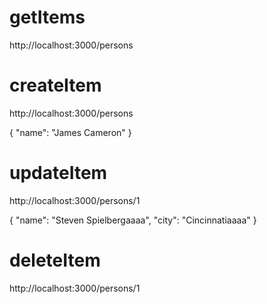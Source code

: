 # getItems

  http://localhost:3000/persons

# createItem

  http://localhost:3000/persons

  {
    "name": "James Cameron"
  }


# updateItem

  http://localhost:3000/persons/1

  {
      "name": "Steven Spielbergaaaa",
      "city": "Cincinnatiaaaa"
  }

# deleteItem

  http://localhost:3000/persons/1
